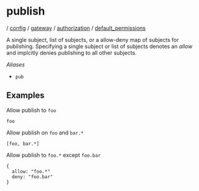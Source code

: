 # publish

/ [config](/ref/config/index.md) / [gateway](/ref/config/config/gateway/index.md) / [authorization](/ref/config/config/gateway/authorization/index.md) / [default_permissions](/ref/config/config/gateway/authorization/default_permissions/index.md)

A single subject, list of subjects, or a allow-deny map of
subjects for publishing. Specifying a single subject or list
of subjects denotes an _allow_ and implcitly denies publishing
to all other subjects.

_Aliases_

- `pub`

## Examples

Allow publish to `foo`

```
foo
```

Allow publish on `foo` and `bar.*`

```
[foo, bar.*]
```

Allow publish to `foo.*` except `foo.bar`

```
{
  allow: "foo.*"
  deny: "foo.bar"
}
```
